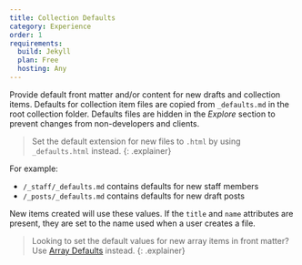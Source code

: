```yaml
---
title: Collection Defaults
category: Experience
order: 1
requirements:
  build: Jekyll
  plan: Free
  hosting: Any
---
```


Provide default front matter and/or content for new drafts and collection items. Defaults for collection item files are copied from `_defaults.md` in the root collection folder. Defaults files are hidden in the *Explore* section to prevent changes from non-developers and clients.

> Set the default extension for new files to `.html` by using `_defaults.html` instead.
{: .explainer}

For example:

* `/_staff/_defaults.md` contains defaults for new staff members
* `/_posts/_defaults.md` contains defaults for new draft posts

New items created will use these values. If the `title` and `name` attributes are present, they are set to the name used when a user creates a file.

> Looking to set the default values for new array items in front matter? Use [Array Defaults](/editing/options/options/#array-defaults) instead.
{: .explainer}